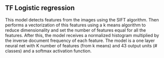 ## TF Logistic regression
This model detects features from the images using the SIFT algorithm. Then performs a vectorization of this features using a k means algorithm to reduce dimensionality and set the number of features equal for all the features. After this, the model receives a normalized histogram multiplied by the inverse document frequency of each feature. The model is a one layer neural net with K number of features (from k means) and 43 output units (# classes) and a softmax activation function.